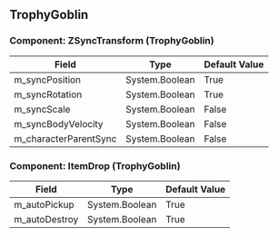 ## TrophyGoblin

### Component: ZSyncTransform (TrophyGoblin)

|Field|Type|Default Value|
|-----|----|-------------|
|m_syncPosition|System.Boolean|True|
|m_syncRotation|System.Boolean|True|
|m_syncScale|System.Boolean|False|
|m_syncBodyVelocity|System.Boolean|False|
|m_characterParentSync|System.Boolean|False|

### Component: ItemDrop (TrophyGoblin)

|Field|Type|Default Value|
|-----|----|-------------|
|m_autoPickup|System.Boolean|True|
|m_autoDestroy|System.Boolean|True|

